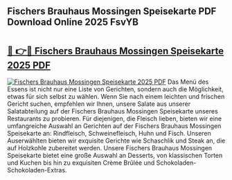## Fischers Brauhaus Mossingen Speisekarte PDF Download Online 2025 FsvYB

# <h2><a href="http://gcb9kh9.nevu.top/?p=Fischers+Brauhaus+Mossingen+Speisekarte">🔗 👉🔴 Fischers Brauhaus Mossingen Speisekarte 2025 PDF</a></h2>

[![Fischers Brauhaus Mossingen Speisekarte 2025 PDF](https://i.imgur.com/dBaPXMq.png)](http://gcb9kh9.nevu.top/?p=Fischers+Brauhaus+Mossingen+Speisekarte)
Das Menü des Essens ist nicht nur eine Liste von Gerichten, sondern auch die Möglichkeit, etwas für sich selbst zu wählen. Wenn Sie nach einem leichten und frischen Gericht suchen, empfehlen wir Ihnen, unsere Salate aus unserer Salatabteilung auf der Fischers Brauhaus Mossingen Speisekarte unseres Restaurants zu probieren. Für diejenigen, die Fleisch lieben, bieten wir eine umfangreiche Auswahl an Gerichten auf der Fischers Brauhaus Mossingen Speisekarte an: Rindfleisch, Schweinefleisch, Huhn und Fisch. Unseren Auserwählten bieten wir exquisite Gerichte wie Schaschlik und Steak an, die auf Holzkohle zubereitet werden. Unsere Fischers Brauhaus Mossingen Speisekarte bietet eine große Auswahl an Desserts, von klassischen Torten und Kuchen bis hin zu exquisiten Crème Brûlée und Schokoladen-Schokoladen-Extras.

